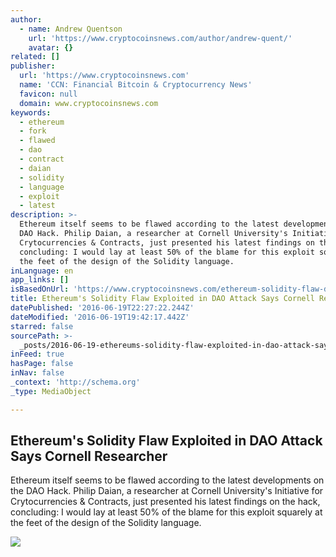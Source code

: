 ```yaml
---
author:
  - name: Andrew Quentson
    url: 'https://www.cryptocoinsnews.com/author/andrew-quent/'
    avatar: {}
related: []
publisher:
  url: 'https://www.cryptocoinsnews.com'
  name: 'CCN: Financial Bitcoin & Cryptocurrency News'
  favicon: null
  domain: www.cryptocoinsnews.com
keywords:
  - ethereum
  - fork
  - flawed
  - dao
  - contract
  - daian
  - solidity
  - language
  - exploit
  - latest
description: >-
  Ethereum itself seems to be flawed according to the latest developments on the
  DAO Hack. Philip Daian, a researcher at Cornell University's Initiative for
  Crytocurrencies & Contracts, just presented his latest findings on the hack,
  concluding: I would lay at least 50% of the blame for this exploit squarely at
  the feet of the design of the Solidity language.
inLanguage: en
app_links: []
isBasedOnUrl: 'https://www.cryptocoinsnews.com/ethereum-solidity-flaw-dao/'
title: Ethereum's Solidity Flaw Exploited in DAO Attack Says Cornell Researcher
datePublished: '2016-06-19T22:27:22.244Z'
dateModified: '2016-06-19T19:42:17.442Z'
starred: false
sourcePath: >-
  _posts/2016-06-19-ethereums-solidity-flaw-exploited-in-dao-attack-says-cornel.md
inFeed: true
hasPage: false
inNav: false
_context: 'http://schema.org'
_type: MediaObject

---
```

<article style=""><h1>Ethereum's Solidity Flaw Exploited in DAO Attack Says Cornell Researcher</h1><p>Ethereum itself seems to be flawed according to the latest developments on the DAO Hack. Philip Daian, a researcher at Cornell University's Initiative for Crytocurrencies &amp; Contracts, just presented his latest findings on the hack, concluding: I would lay at least 50% of the blame for this exploit squarely at the feet of the design of the Solidity language.</p><img src="https://www.cryptocoinsnews.com/wp-content/uploads/2016/06/Weak-log-flaw.jpg" /></article>